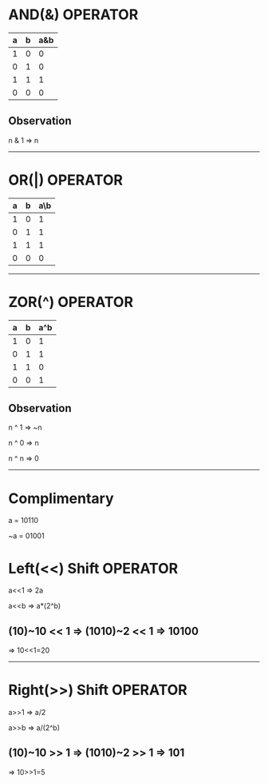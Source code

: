 # AND(&) OPERATOR
| a | b | a&b |  
|---|---|-----|
| 1 | 0 | 0   |   
| 0 | 1 | 0   | 
| 1 | 1 | 1   |   
| 0 | 0 | 0   |  

## Observation
n & 1  => n

---

# OR(|) OPERATOR
| a | b | a\b |  
|---|---|-----|
| 1 | 0 | 1   |   
| 0 | 1 | 1   |   
| 1 | 1 | 1   |   
| 0 | 0 | 0   |

---
# ZOR(^) OPERATOR
| a | b | a^b |  
|---|---|-----|
| 1 | 0 | 1   |  
| 0 | 1 | 1   |  
| 1 | 1 | 0   |   
| 0 | 0 | 1   |

## Observation
n ^ 1  => ~n

n ^ 0  =>  n

n ^ n  =>  0

---

# Complimentary
a = 10110

~a = 01001

# Left(<<) Shift OPERATOR

a<<1 => 2a



a<<b => a*(2^b)


## (10)~10 << 1 => (1010)~2 << 1 => 10100

=> 10<<1=20

---

# Right(>>) Shift OPERATOR

a>>1 => a/2

a>>b => a/(2^b)

## (10)~10 >> 1 => (1010)~2 >> 1 => 101

=> 10>>1=5


